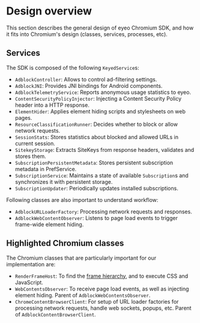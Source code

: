 # Design overview

This section describes the general design of eyeo Chromium SDK, and how it fits into Chromium's design (classes, services, processes, etc).

## Services

The SDK is composed of the following `KeyedService`s:

* `AdblockController`: Allows to control ad-filtering settings.
* `AdblockJNI`: Provides JNI bindings for Android components.
* `AdblockTelemetryService`: Reports anonymous usage statistics to eyeo.
* `ContentSecurityPolicyInjector`: Injecting a Content Security Policy header into a HTTP response.
* `ElementHider`: Applies element hiding scripts and stylesheets on web pages.
* `ResourceClassificationRunner`: Decides whether to block or allow network requests.
* `SessionStats`: Stores statistics about blocked and allowed URLs in current session.
* `SitekeyStorage`: Extracts SiteKeys from response headers, validates and stores them.
* `SubscriptionPersistentMetadata`: Stores persistent subscription metadata in PrefService.
* `SubscriptionService`: Maintains a state of available `Subscription`s and synchronizes it with persistent storage.
* `SubscriptionUpdater`: Periodically updates installed subscriptions.

Following classes are also important to understand workflow:

* `AdblockURLLoaderFactory`: Processing network requests and responses.
* `AdblockWebContentObserver`: Listens to page load events to trigger frame-wide element hiding.

## Highlighted Chromium classes

The Chromium classes that are particularly important for our implementation are:

* `RenderFrameHost`: To find the [frame hierarchy](ad-filtering/README.md#frame-heirarchy), and to execute CSS and JavaScript.
* `WebContentsObserver`: To receive page load events, as well as injecting element hiding. Parent of `AdblockWebContentsObserver`.
* `ChromeContentBrowserClient`: For setup of URL loader factories for processing network requests, handle web sockets, popups, etc. Parent of `AdblockContentBrowserClient`.
